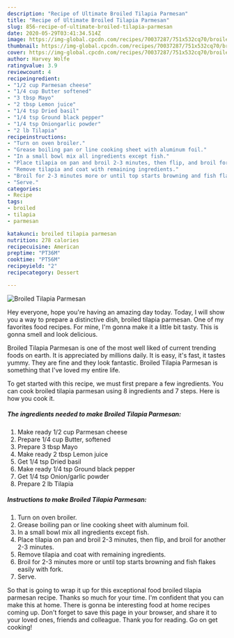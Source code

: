 ```yaml
---
description: "Recipe of Ultimate Broiled Tilapia Parmesan"
title: "Recipe of Ultimate Broiled Tilapia Parmesan"
slug: 856-recipe-of-ultimate-broiled-tilapia-parmesan
date: 2020-05-29T03:41:34.514Z
image: https://img-global.cpcdn.com/recipes/70037287/751x532cq70/broiled-tilapia-parmesan-recipe-main-photo.jpg
thumbnail: https://img-global.cpcdn.com/recipes/70037287/751x532cq70/broiled-tilapia-parmesan-recipe-main-photo.jpg
cover: https://img-global.cpcdn.com/recipes/70037287/751x532cq70/broiled-tilapia-parmesan-recipe-main-photo.jpg
author: Harvey Wolfe
ratingvalue: 3.9
reviewcount: 4
recipeingredient:
- "1/2 cup Parmesan cheese"
- "1/4 cup Butter softened"
- "3 tbsp Mayo"
- "2 tbsp Lemon juice"
- "1/4 tsp Dried basil"
- "1/4 tsp Ground black pepper"
- "1/4 tsp Oniongarlic powder"
- "2 lb Tilapia"
recipeinstructions:
- "Turn on oven broiler."
- "Grease boiling pan or line cooking sheet with aluminum foil."
- "In a small bowl mix all ingredients except fish."
- "Place tilapia on pan and broil 2-3 minutes, then flip, and broil for another 2-3 minutes."
- "Remove tilapia and coat with remaining ingredients."
- "Broil for 2-3 minutes more or until top starts browning and fish flakes easily with fork."
- "Serve."
categories:
- Recipe
tags:
- broiled
- tilapia
- parmesan

katakunci: broiled tilapia parmesan 
nutrition: 278 calories
recipecuisine: American
preptime: "PT36M"
cooktime: "PT56M"
recipeyield: "2"
recipecategory: Dessert

---
```



![Broiled Tilapia Parmesan](https://img-global.cpcdn.com/recipes/70037287/751x532cq70/broiled-tilapia-parmesan-recipe-main-photo.jpg)

Hey everyone, hope you're having an amazing day today. Today, I will show you a way to prepare a distinctive dish, broiled tilapia parmesan. One of my favorites food recipes. For mine, I'm gonna make it a little bit tasty. This is gonna smell and look delicious.

Broiled Tilapia Parmesan is one of the most well liked of current trending foods on earth. It is appreciated by millions daily. It is easy, it's fast, it tastes yummy. They are fine and they look fantastic. Broiled Tilapia Parmesan is something that I've loved my entire life.




To get started with this recipe, we must first prepare a few ingredients. You can cook broiled tilapia parmesan using 8 ingredients and 7 steps. Here is how you cook it.

<!--inarticleads1-->

##### The ingredients needed to make Broiled Tilapia Parmesan:

1. Make ready 1/2 cup Parmesan cheese
1. Prepare 1/4 cup Butter, softened
1. Prepare 3 tbsp Mayo
1. Make ready 2 tbsp Lemon juice
1. Get 1/4 tsp Dried basil
1. Make ready 1/4 tsp Ground black pepper
1. Get 1/4 tsp Onion/garlic powder
1. Prepare 2 lb Tilapia




<!--inarticleads2-->

##### Instructions to make Broiled Tilapia Parmesan:

1. Turn on oven broiler.
1. Grease boiling pan or line cooking sheet with aluminum foil.
1. In a small bowl mix all ingredients except fish.
1. Place tilapia on pan and broil 2-3 minutes, then flip, and broil for another 2-3 minutes.
1. Remove tilapia and coat with remaining ingredients.
1. Broil for 2-3 minutes more or until top starts browning and fish flakes easily with fork.
1. Serve.




So that is going to wrap it up for this exceptional food broiled tilapia parmesan recipe. Thanks so much for your time. I'm confident that you can make this at home. There is gonna be interesting food at home recipes coming up. Don't forget to save this page in your browser, and share it to your loved ones, friends and colleague. Thank you for reading. Go on get cooking!
